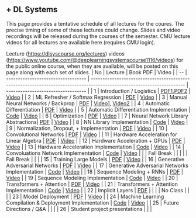 ## + DL Systems
This page provides a tentative schedule of all lectures for the coures. The precise timing of some of these lectures could change. Slides and video recordings will be released during the courses of the semester. CMU lecture videos for all lectures are available here (requires CMU login).

Lecture (https://dlsyscourse.org/lectures) videos (https://www.youtube.com/@deeplearningsystemscourse1116/videos) for the public online course, when they are available, will be posted on this page along with each set of slides.
| No | Lecture                            | Book PDF                                                                                                               | Video                              |
| -- | ---------------------------------- | ---------------------------------------------------------------------------------------------------------------------- | ---------------------------------- |
|  1 | Introduction / Logistics           | [PDF1](https://dlsyscourse.org/slides/intro.pdf),[PDF2](https://dlsyscourse.org/slides/intro_online.pdf) | [Video](https://youtu.be/ftP5HeOvsI0) |
|  2 | ML Refresher / Softmax Regression  | [PDF](https://dlsyscourse.org/slides/softmax_regression.pdf)                                                  | [Video](https://youtu.be/MlivXhZFbNA) |
|  3 | Manual Neural Networks / Backprop  | [PDF](https://dlsyscourse.org/slides/manual_neural_nets.pdf)                                  | [Video1](https://youtu.be/OyrqSYJs7NQ), [Video2](https://youtu.be/JLg1HkzDsKI) |
|  4 | Automatic Differentiation          | [PDF](https://dlsyscourse.org/slides/4-automatic-differentiation.pdf)                                         | [Video](https://youtu.be/56WUlMEeAuA) |
|  5 | Automatic Differentiation Implementation  | [Code](https://github.com/dlsyscourse/lecture4/blob/main/5_automatic_differentiation_implementation.ipynb)      | [Video](https://youtu.be/cNADlHfHQHg) |
|  6 | Optimization                       | [PDF](https://dlsyscourse.org/slides/fc_init_opt.pdf)                                                         | [Video](https://youtu.be/CukpVt-1PA4) |
|  7 | Neural Network Library Abstractions| [PDF](https://dlsyscourse.org/slides/7-nn-framework.pdf)                                                      | [Video](https://youtu.be/fzKNkS_5E6U) |
|  8 | NN Library Implementation          | [Code](https://github.com/dlsyscourse/lecture8/blob/main/8_nn_library_implementation.ipynb)                            | [Video](https://youtu.be/uB81vGRrH0c) |
|  9 | Normalization, Dropout, + Implementation | [PDF](https://dlsyscourse.org/slides/norm_reg.pdf)                                                      | [Video](https://youtu.be/ky7qiKyZmnE) |
| 10 | Convolutional Networks             | [PDF](https://dlsyscourse.org/slides/conv_nets.pdf)                                                           | [Video](https://youtu.be/-5RPPjn0hPg) |
| 11 | Hardware Acceleration for Linear Algebra | [PDF](https://dlsyscourse.org/slides/11-hardware-acceleration.pdf)                                      | [Video](https://youtu.be/es6s6T1bTtI) |
| 12 | Hardware Acceleration + GPUs       | [PDF](https://dlsyscourse.org/slides/12-gpu-acceleration.pdf)                                                 | [Video](https://youtu.be/jYCxVirq4d0) |
| 13 | Hardware Acceleration Implementation | [Code](https://github.com/dlsyscourse/lecture14/blob/main/14_hardware_acceleration_architecture_overview.ipyn)       | [Video](https://youtu.be/XdhUZRXA7fg) |
| 14 | Convoluations Network Implementation | [Code](https://github.com/dlsyscourse/public_notebooks/blob/main/convolution_implementation.ipynb)                   | [Video](https://youtu.be/7kclgMIcMq0) |
|    | Fall Break                         |                                                                                                                        |                                       |
|    | Fall Break                         |                                                                                                                        |                                       |
| 15 | Training Large Models              | [PDF](https://dlsyscourse.org/slides/15-training-large-models.pdf)                                            | [Video](https://youtu.be/HSzVogM5IPo) |
| 16 | Generative Adversarial Networks    | [PDF](https://dlsyscourse.org/slides/16-generative-adversarial-networks.pdf)                                  | [Video](https://youtu.be/iIx_8_pxzhs) |
| 17 | Generative Adversarial Networks Implementation | [Code](github.com/dlsyscourse/public_notebooks/blob/main/17_generative_adversarial_networks_implementation.ipynb) | [Video](https://youtu.be/DmBw8SEeAc0) |
| 18 | Sequence Modeling + RNNs           | [PDF](https://dlsyscourse.org/slides/rnns.pdf)                                                                | [Video](https://youtu.be/aI47BqLYahc) |
| 19 | Sequence Modeling Implementation   | [Code](https://github.com/dlsyscourse/public_notebooks/blob/main/rnn_implementation.ipynb)                             | [Video](https://youtu.be/q12VPh-bK7k) |
| 20 | Transformers + Attention           | [PDF](https://dlsyscourse.org/slides/transformers.pdf)                                                        | [Video](https://youtu.be/IFKRf-BAqZo) |
| 21 | Transformers + Attention Implementation   | [Code](https://github.com/dlsyscourse/public_notebooks/blob/main/transformer_implementation.ipynb)              | [Video](https://youtu.be/OzFmKdAHJn0) |
| 22 | Implicit Layers                    | [PDF](https://dlsyscourse.org/slides/implicit_layers.pdf)                                                     |                                       |
|    | No Class                           |                                                                                                                        |                                       |
| 23 | Model Deployment                   | [PDF](https://dlsyscourse.org/slides/23-model-deployment.pdf)                                                 | [Video](https://youtu.be/jCBrUisBQ0A) |
| 24 | Machine Learning Compilation & Deployment Implementation | [Code](https://github.com/dlsyscourse/public_notebooks/blob/main/24_machine_learning_compilation_deployment_implementation.ipynb) | [Video](https://youtu.be/HIwsCzdW_pw) |
| 25 | Future Directions / Q&amp;A        |                                                                                                                        |                                       |
| 26 | Student project presentations      |                                                                                                                        |                                       |